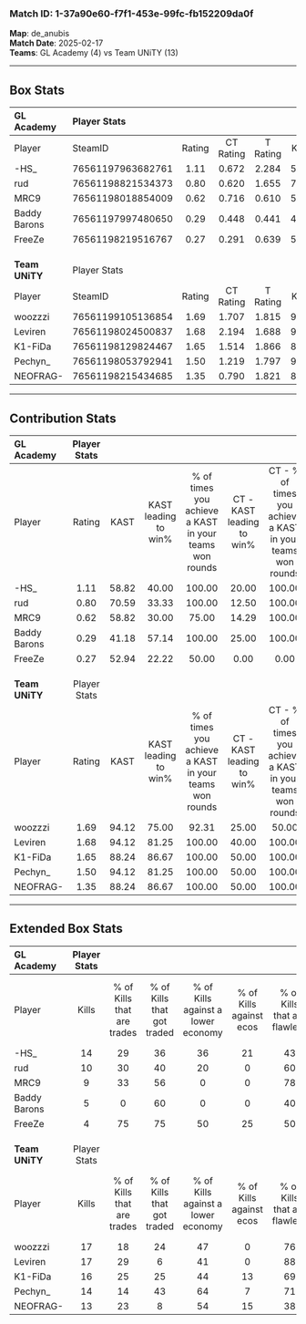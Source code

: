 ### Match ID: 1-37a90e60-f7f1-453e-99fc-fb152209da0f  
**Map**: de_anubis  
**Match Date**: 2025-02-17  
**Teams**: GL Academy (4) vs Team UNiTY (13)  

---  

## Box Stats  

| **GL Academy** | Player Stats      |        |           |          |       |       |       |         |        |      |     |
| :- | :- | :-: | :-: | :-: | :-: | :-: | :-: | :-: | :-: | :-: | :-: |
| Player         | SteamID           | Rating | CT Rating | T Rating | KAST  |  ADR  | Kills | Assists | Deaths | K/D  | HS% |
| -HS_           | 76561197963682761 |  1.11  |   0.672   |  2.284   | 58.82 | 94.3  |  14   |    3    |   13   | 1.08 | 57  |
| rud            | 76561198821534373 |  0.80  |   0.620   |  1.655   | 70.59 | 61.5  |  10   |    3    |   16   | 0.63 | 70  |
| MRC9           | 76561198018854009 |  0.62  |   0.716   |  0.610   | 58.82 | 62.7  |   9   |    1    |   17   | 0.53 | 66  |
| Baddy Barons   | 76561197997480650 |  0.29  |   0.448   |  0.441   | 41.18 | 45.5  |   5   |    5    |   16   | 0.31 | 80  |
| FreeZe         | 76561198219516767 |  0.27  |   0.291   |  0.639   | 52.94 | 26.8  |   4   |    0    |   15   | 0.27 | 75  |
|                |                   |        |           |          |       |       |       |         |        |      |     |
|                |                   |        |           |          |       |       |       |         |        |      |     |
|                |                   |        |           |          |       |       |       |         |        |      |     |
| **Team UNiTY** | Player Stats      |        |           |          |       |       |       |         |        |      |     |
| Player         | SteamID           | Rating | CT Rating | T Rating | KAST  |  ADR  | Kills | Assists | Deaths | K/D  | HS% |
| woozzzi        | 76561199105136854 |  1.69  |   1.707   |  1.815   | 94.12 | 104.7 |  17   |    4    |   9    | 1.89 | 64  |
| Leviren        | 76561198024500837 |  1.68  |   2.194   |  1.688   | 94.12 | 93.8  |  17   |    3    |   8    | 2.13 | 58  |
| K1-FiDa        | 76561198129824467 |  1.65  |   1.514   |  1.866   | 88.24 | 103.4 |  16   |    4    |   7    | 2.29 | 56  |
| Pechyn_        | 76561198053792941 |  1.50  |   1.219   |  1.797   | 94.12 | 91.9  |  14   |    5    |   9    | 1.56 | 64  |
| NEOFRAG-       | 76561198215434685 |  1.35  |   0.790   |  1.821   | 88.24 | 81.5  |  13   |    1    |   9    | 1.44 | 53  |
---  

## Contribution Stats  

| **GL Academy** | Player Stats |       |                      |                                                        |                           |                                                             |                          |                                                            |
| :- | :-: | :-: | :-: | :-: | :-: | :-: | :-: | :-: |
| Player         |    Rating    | KAST  | KAST leading to win% | % of times you achieve a KAST in your teams won rounds | CT - KAST leading to win% | CT - % of times you achieve a KAST in your teams won rounds | T - KAST leading to win% | T - % of times you achieve a KAST in your teams won rounds |
| -HS_           |     1.11     | 58.82 |        40.00         |                         100.00                         |           20.00           |                           100.00                            |          60.00           |                           100.00                           |
| rud            |     0.80     | 70.59 |        33.33         |                         100.00                         |           12.50           |                           100.00                            |          75.00           |                           100.00                           |
| MRC9           |     0.62     | 58.82 |        30.00         |                         75.00                          |           14.29           |                           100.00                            |          66.67           |                           66.67                            |
| Baddy Barons   |     0.29     | 41.18 |        57.14         |                         100.00                         |           25.00           |                           100.00                            |          100.00          |                           100.00                           |
| FreeZe         |     0.27     | 52.94 |        22.22         |                         50.00                          |           0.00            |                            0.00                             |          66.67           |                           66.67                            |
|                |              |       |                      |                                                        |                           |                                                             |                          |                                                            |
|                |              |       |                      |                                                        |                           |                                                             |                          |                                                            |
|                |              |       |                      |                                                        |                           |                                                             |                          |                                                            |
| **Team UNiTY** | Player Stats |       |                      |                                                        |                           |                                                             |                          |                                                            |
| Player         |    Rating    | KAST  | KAST leading to win% | % of times you achieve a KAST in your teams won rounds | CT - KAST leading to win% | CT - % of times you achieve a KAST in your teams won rounds | T - KAST leading to win% | T - % of times you achieve a KAST in your teams won rounds |
| woozzzi        |     1.69     | 94.12 |        75.00         |                         92.31                          |           25.00           |                            50.00                            |          91.67           |                           100.00                           |
| Leviren        |     1.68     | 94.12 |        81.25         |                         100.00                         |           40.00           |                           100.00                            |          100.00          |                           100.00                           |
| K1-FiDa        |     1.65     | 88.24 |        86.67         |                         100.00                         |           50.00           |                           100.00                            |          100.00          |                           100.00                           |
| Pechyn_        |     1.50     | 94.12 |        81.25         |                         100.00                         |           50.00           |                           100.00                            |          91.67           |                           100.00                           |
| NEOFRAG-       |     1.35     | 88.24 |        86.67         |                         100.00                         |           50.00           |                           100.00                            |          100.00          |                           100.00                           |
---  

## Extended Box Stats  

| **GL Academy** | Player Stats |                            |                            |                                    |                         |                              |                                 |        |                             |                                     |                          |                               |                            |
| :- | :-: | :-: | :-: | :-: | :-: | :-: | :-: | :-: | :-: | :-: | :-: | :-: | :-: |
| Player         |    Kills     | % of Kills that are trades | % of Kills that got traded | % of Kills against a lower economy | % of Kills against ecos | % of Kills that are flawless | % of Kills that are close duels | Deaths | % of Deaths that get traded | % of Deaths against a lower economy | % of Deaths against ecos | % of Deaths that are flawless | % of Deaths that are close |
| -HS_           |      14      |             29             |             36             |                 36                 |           21            |              43              |               14                |   13   |              8              |                  8                  |            8             |              69               |             8              |
| rud            |      10      |             30             |             40             |                 20                 |            0            |              60              |                0                |   16   |             25              |                 13                  |            6             |              88               |             0              |
| MRC9           |      9       |             33             |             56             |                 0                  |            0            |              78              |               11                |   17   |             12              |                 12                  |            6             |              59               |             0              |
| Baddy Barons   |      5       |             0              |             60             |                 0                  |            0            |              40              |                0                |   16   |             31              |                 13                  |            6             |              69               |             6              |
| FreeZe         |      4       |             75             |             75             |                 50                 |           25            |              50              |                0                |   15   |             27              |                  7                  |            7             |              67               |             0              |
|                |              |                            |                            |                                    |                         |                              |                                 |        |                             |                                     |                          |                               |                            |
|                |              |                            |                            |                                    |                         |                              |                                 |        |                             |                                     |                          |                               |                            |
|                |              |                            |                            |                                    |                         |                              |                                 |        |                             |                                     |                          |                               |                            |
| **Team UNiTY** | Player Stats |                            |                            |                                    |                         |                              |                                 |        |                             |                                     |                          |                               |                            |
| Player         |    Kills     | % of Kills that are trades | % of Kills that got traded | % of Kills against a lower economy | % of Kills against ecos | % of Kills that are flawless | % of Kills that are close duels | Deaths | % of Deaths that get traded | % of Deaths against a lower economy | % of Deaths against ecos | % of Deaths that are flawless | % of Deaths that are close |
| woozzzi        |      17      |             18             |             24             |                 47                 |            0            |              76              |                0                |   9    |             33              |                 33                  |            0             |              78               |             11             |
| Leviren        |      17      |             29             |             6              |                 41                 |            0            |              88              |                6                |   8    |             63              |                 38                  |            0             |              50               |             0              |
| K1-FiDa        |      16      |             25             |             25             |                 44                 |           13            |              69              |                0                |   7    |             43              |                 14                  |            0             |              57               |             14             |
| Pechyn_        |      14      |             14             |             43             |                 64                 |            7            |              71              |                7                |   9    |             44              |                 44                  |            0             |              44               |             11             |
| NEOFRAG-       |      13      |             23             |             8              |                 54                 |           15            |              38              |                0                |   9    |             56              |                 22                  |            0             |              44               |             0              |
